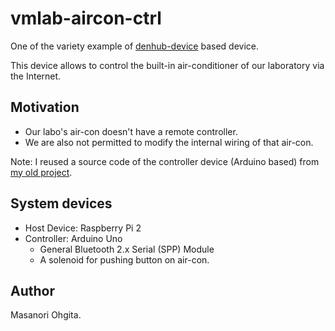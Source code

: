 # vmlab-aircon-ctrl

One of the variety example of [denhub-device](https://github.com/odentools/denhub-device) based device.

This device allows to control the built-in air-conditioner of our laboratory via the Internet.


## Motivation

* Our labo's air-con doesn't have a remote controller.
* We are also not permitted to modify the internal wiring of that air-con.

Note: I reused a source code of the controller device (Arduino based) from [my old project](https://github.com/mugifly/sprig-magic).


## System devices

* Host Device: Raspberry Pi 2
* Controller: Arduino Uno
	* General Bluetooth 2.x Serial (SPP) Module
	* A solenoid for pushing button on air-con.


## Author

Masanori Ohgita.
